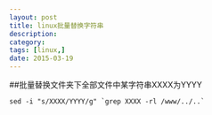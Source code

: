```yaml
---
layout: post
title: linux批量替换字符串
description: 
category: 
tags: [linux,]
date: 2015-03-19
---
```

##批量替换文件夹下全部文件中某字符串XXXX为YYYY

	sed -i "s/XXXX/YYYY/g" `grep XXXX -rl /www/../..`
